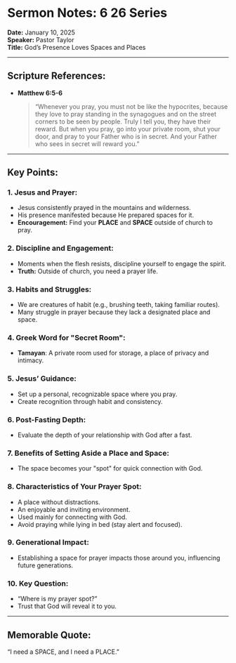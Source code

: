 # Sermon Notes: 6 26 Series  
**Date:** January 10, 2025  
**Speaker:** Pastor Taylor  
**Title:** God’s Presence Loves Spaces and Places  

---

## Scripture References:
- **Matthew 6:5-6**  
  > “Whenever you pray, you must not be like the hypocrites, because they love to pray standing in the synagogues and on the street corners to be seen by people. Truly I tell you, they have their reward. But when you pray, go into your private room, shut your door, and pray to your Father who is in secret. And your Father who sees in secret will reward you.”

---

## Key Points:

### 1. Jesus and Prayer:  
- Jesus consistently prayed in the mountains and wilderness.  
- His presence manifested because He prepared spaces for it.  
- **Encouragement:** Find your **PLACE** and **SPACE** outside of church to pray.  

### 2. Discipline and Engagement:  
- Moments when the flesh resists, discipline yourself to engage the spirit.  
- **Truth:** Outside of church, you need a prayer life.  

### 3. Habits and Struggles:  
- We are creatures of habit (e.g., brushing teeth, taking familiar routes).  
- Many struggle in prayer because they lack a designated place and space.  

### 4. Greek Word for "Secret Room":
- **Tamayan**: A private room used for storage, a place of privacy and intimacy.  

### 5. Jesus’ Guidance:  
- Set up a personal, recognizable space where you pray.  
- Create recognition through habit and consistency.  

### 6. Post-Fasting Depth:  
- Evaluate the depth of your relationship with God after a fast.  

### 7. Benefits of Setting Aside a Place and Space:  
- The space becomes your "spot" for quick connection with God.  

### 8. Characteristics of Your Prayer Spot:  
- A place without distractions.  
- An enjoyable and inviting environment.  
- Used mainly for connecting with God.  
- Avoid praying while lying in bed (stay alert and focused).  

### 9. Generational Impact:  
- Establishing a space for prayer impacts those around you, influencing future generations.  

### 10. Key Question:  
- “Where is my prayer spot?”  
- Trust that God will reveal it to you.  

---

## Memorable Quote:  
“I need a SPACE, and I need a PLACE.”